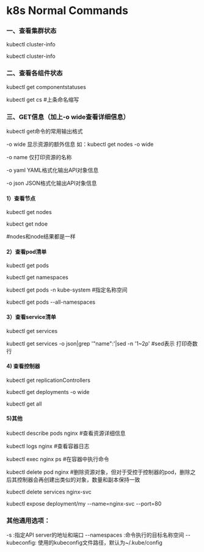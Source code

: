 # k8s Normal Commands

### 一、查看集群状态
kubectl cluster-info

kubectl cluster-info
 
### 二、查看各组件状态
kubectl get componentstatuses

kubectl get cs #上条命名缩写
 
 
### 三、GET信息（加上-o wide查看详细信息）
kubectl get命令的常用输出格式

-o wide 显示资源的额外信息 如：kubectl get nodes -o wide

-o name 仅打印资源的名称

-o yaml YAML格式化输出API对象信息

-o json JSON格式化输出API对象信息
 
 
#### 1）查看节点
kubectl get nodes

kubect get ndoe

#nodes和node结果都是一样
 
#### 2）查看pod清单
kubectl get pods

kubectl get namespaces

kubectl get pods -n kube-system #指定名称空间

kubectl get pods --all-namespaces
 
#### 3）查看service清单
kubectl get services

kubectl get services -o json|grep '"name":'|sed -n '1~2p' #sed表示 打印奇数行
 
 
#### 4) 查看控制器
kubectl get replicationControllers

kubectl get deployments -o wide

kubectl get all
 
#### 5)其他
kubectl describe pods nginx #查看资源详细信息

kubectl logs nginx #查看容器日志

kubectl exec nginx ps #在容器中执行命令

kubectl delete pod nginx #删除资源对象，但对于受控于控制器的pod，删除之后其控制器会再创建出类似的对象，数量和副本保持一致

kubectl delete services nginx-svc

kubectl expose deployment/my --name=nginx-svc --port=80
 
 
 
### 其他通用选项：
-s :指定API server的地址和端口
--namespaces :命令执行的目标名称空间
--kubeconfig: 使用的kubeconfig文件路径，默认为~/.kube/config

